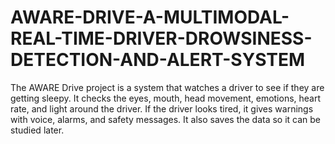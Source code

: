 # AWARE-DRIVE-A-MULTIMODAL-REAL-TIME-DRIVER-DROWSINESS-DETECTION-AND-ALERT-SYSTEM
The AWARE Drive project is a system that watches a driver to see if they are getting sleepy. It checks the eyes, mouth, head movement, emotions, heart rate, and light around the driver. If the driver looks tired, it gives warnings with voice, alarms, and safety messages. It also saves the data so it can be studied later.
